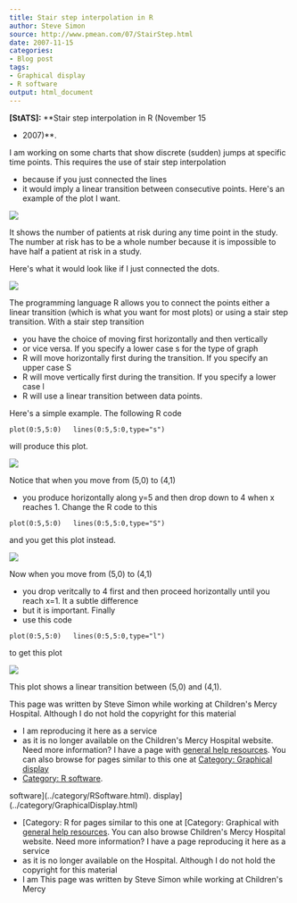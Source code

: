 ```yaml
---
title: Stair step interpolation in R
author: Steve Simon
source: http://www.pmean.com/07/StairStep.html
date: 2007-11-15
categories:
- Blog post
tags:
- Graphical display
- R software
output: html_document
---
```

**[StATS]:** **Stair step interpolation in R
(November 15
- 2007)**.

I am working on some charts that show discrete (sudden) jumps at
specific time points. This requires the use of stair step
interpolation
- because if you just connected the lines
- it would imply
a linear transition between consecutive points. Here's an example of
the plot I want.

![](http://www.pmean.com/images/images/07/StairStep01.gif)

It shows the number of patients at risk during any time point in the
study. The number at risk has to be a whole number because it is
impossible to have half a patient at risk in a study.

Here's what it would look like if I just connected the dots.

![](http://www.pmean.com/images/images/07/StairStep02.gif)

The programming language R allows you to connect the points either a
linear transition (which is what you want for most plots) or using a
stair step transition. With a stair step transition
- you have the
choice of moving first horizontally and then vertically
- or vice
versa. If you specify a lower case s for the type of graph
- R will
move horizontally first during the transition. If you specify an upper
case S
- R will move vertically first during the transition. If you
specify a lower case l
- R will use a linear transition between data
points.

Here's a simple example. The following R code

`plot(0:5,5:0)   lines(0:5,5:0,type="s")`

will produce this plot.

![](http://www.pmean.com/images/images/07/StairStep03.gif)

Notice that when you move from (5,0) to (4,1)
- you produce
horizontally along y=5 and then drop down to 4 when x reaches 1.
Change the R code to this

`plot(0:5,5:0)   lines(0:5,5:0,type="S")`

and you get this plot instead.

![](http://www.pmean.com/images/images/07/StairStep04.gif)

Now when you move from (5,0) to (4,1)
- you drop veritcally to 4 first
and then proceed horizontally until you reach x=1. It a subtle
difference
- but it is important. Finally
- use this code

`plot(0:5,5:0)   lines(0:5,5:0,type="l")`

to get this plot

![](http://www.pmean.com/images/images/07/StairStep05.gif)

This plot shows a linear transition between (5,0) and (4,1).

This page was written by Steve Simon while working at Children's Mercy
Hospital. Although I do not hold the copyright for this material
- I am
reproducing it here as a service
- as it is no longer available on the
Children's Mercy Hospital website. Need more information? I have a page
with [general help resources](../GeneralHelp.html). You can also browse
for pages similar to this one at [Category: Graphical
display](../category/GraphicalDisplay.html)
- [Category: R
software](../category/RSoftware.html).
<!---More--->
software](../category/RSoftware.html).
display](../category/GraphicalDisplay.html)
- [Category: R
for pages similar to this one at [Category: Graphical
with [general help resources](../GeneralHelp.html). You can also browse
Children's Mercy Hospital website. Need more information? I have a page
reproducing it here as a service
- as it is no longer available on the
Hospital. Although I do not hold the copyright for this material
- I am
This page was written by Steve Simon while working at Children's Mercy

<!---Do not use
**[StATS]:** **Stair step interpolation in R
This page was written by Steve Simon while working at Children's Mercy
Hospital. Although I do not hold the copyright for this material
- I am
reproducing it here as a service
- as it is no longer available on the
Children's Mercy Hospital website. Need more information? I have a page
with [general help resources](../GeneralHelp.html). You can also browse
for pages similar to this one at [Category: Graphical
display](../category/GraphicalDisplay.html)
- [Category: R
software](../category/RSoftware.html).
--->


